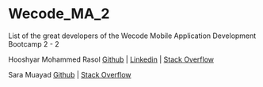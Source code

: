 # Wecode_MA_2
List of the great developers of the Wecode Mobile Application Development Bootcamp 2 - 2

Hooshyar Mohammed Rasol [Github](https://github.com/hooshyar) | [Linkedin](https://www.linkedin.com/in/hooshyar/) | [Stack Overflow](https://stackoverflow.com/users/10622449/hooshyar)

Sara Muayad [Github](https://github.com/SaraMuayad) | [Stack Overflow](https://stackoverflow.com/users/17574428/sara-muayad)
